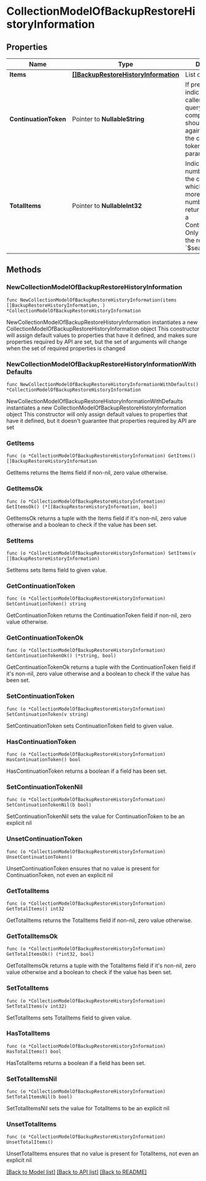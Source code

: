 # CollectionModelOfBackupRestoreHistoryInformation

## Properties

Name | Type | Description | Notes
------------ | ------------- | ------------- | -------------
**Items** | [**[]BackupRestoreHistoryInformation**](BackupRestoreHistoryInformation.md) | List of items. | 
**ContinuationToken** | Pointer to **NullableString** | If present, indicates to the caller that the query was not complete, and they should call the API again specifying the continuation token as a query parameter. | [optional] 
**TotalItems** | Pointer to **NullableInt32** | Indicates the total number of items in the collection, which may be more than the number of Items returned, if there is a ContinuationToken.  Only returned in the response to &#x60;$search&#x60; APIs. | [optional] 

## Methods

### NewCollectionModelOfBackupRestoreHistoryInformation

`func NewCollectionModelOfBackupRestoreHistoryInformation(items []BackupRestoreHistoryInformation, ) *CollectionModelOfBackupRestoreHistoryInformation`

NewCollectionModelOfBackupRestoreHistoryInformation instantiates a new CollectionModelOfBackupRestoreHistoryInformation object
This constructor will assign default values to properties that have it defined,
and makes sure properties required by API are set, but the set of arguments
will change when the set of required properties is changed

### NewCollectionModelOfBackupRestoreHistoryInformationWithDefaults

`func NewCollectionModelOfBackupRestoreHistoryInformationWithDefaults() *CollectionModelOfBackupRestoreHistoryInformation`

NewCollectionModelOfBackupRestoreHistoryInformationWithDefaults instantiates a new CollectionModelOfBackupRestoreHistoryInformation object
This constructor will only assign default values to properties that have it defined,
but it doesn't guarantee that properties required by API are set

### GetItems

`func (o *CollectionModelOfBackupRestoreHistoryInformation) GetItems() []BackupRestoreHistoryInformation`

GetItems returns the Items field if non-nil, zero value otherwise.

### GetItemsOk

`func (o *CollectionModelOfBackupRestoreHistoryInformation) GetItemsOk() (*[]BackupRestoreHistoryInformation, bool)`

GetItemsOk returns a tuple with the Items field if it's non-nil, zero value otherwise
and a boolean to check if the value has been set.

### SetItems

`func (o *CollectionModelOfBackupRestoreHistoryInformation) SetItems(v []BackupRestoreHistoryInformation)`

SetItems sets Items field to given value.


### GetContinuationToken

`func (o *CollectionModelOfBackupRestoreHistoryInformation) GetContinuationToken() string`

GetContinuationToken returns the ContinuationToken field if non-nil, zero value otherwise.

### GetContinuationTokenOk

`func (o *CollectionModelOfBackupRestoreHistoryInformation) GetContinuationTokenOk() (*string, bool)`

GetContinuationTokenOk returns a tuple with the ContinuationToken field if it's non-nil, zero value otherwise
and a boolean to check if the value has been set.

### SetContinuationToken

`func (o *CollectionModelOfBackupRestoreHistoryInformation) SetContinuationToken(v string)`

SetContinuationToken sets ContinuationToken field to given value.

### HasContinuationToken

`func (o *CollectionModelOfBackupRestoreHistoryInformation) HasContinuationToken() bool`

HasContinuationToken returns a boolean if a field has been set.

### SetContinuationTokenNil

`func (o *CollectionModelOfBackupRestoreHistoryInformation) SetContinuationTokenNil(b bool)`

 SetContinuationTokenNil sets the value for ContinuationToken to be an explicit nil

### UnsetContinuationToken
`func (o *CollectionModelOfBackupRestoreHistoryInformation) UnsetContinuationToken()`

UnsetContinuationToken ensures that no value is present for ContinuationToken, not even an explicit nil
### GetTotalItems

`func (o *CollectionModelOfBackupRestoreHistoryInformation) GetTotalItems() int32`

GetTotalItems returns the TotalItems field if non-nil, zero value otherwise.

### GetTotalItemsOk

`func (o *CollectionModelOfBackupRestoreHistoryInformation) GetTotalItemsOk() (*int32, bool)`

GetTotalItemsOk returns a tuple with the TotalItems field if it's non-nil, zero value otherwise
and a boolean to check if the value has been set.

### SetTotalItems

`func (o *CollectionModelOfBackupRestoreHistoryInformation) SetTotalItems(v int32)`

SetTotalItems sets TotalItems field to given value.

### HasTotalItems

`func (o *CollectionModelOfBackupRestoreHistoryInformation) HasTotalItems() bool`

HasTotalItems returns a boolean if a field has been set.

### SetTotalItemsNil

`func (o *CollectionModelOfBackupRestoreHistoryInformation) SetTotalItemsNil(b bool)`

 SetTotalItemsNil sets the value for TotalItems to be an explicit nil

### UnsetTotalItems
`func (o *CollectionModelOfBackupRestoreHistoryInformation) UnsetTotalItems()`

UnsetTotalItems ensures that no value is present for TotalItems, not even an explicit nil

[[Back to Model list]](../README.md#documentation-for-models) [[Back to API list]](../README.md#documentation-for-api-endpoints) [[Back to README]](../README.md)


